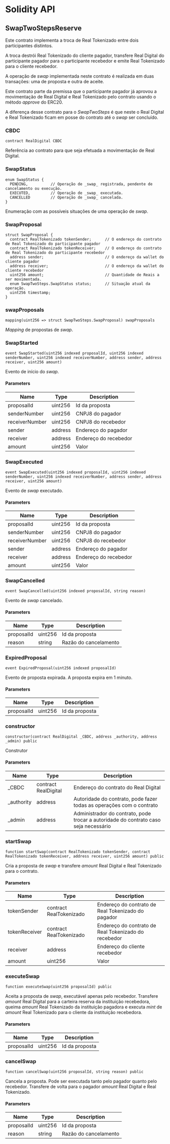 # Solidity API

## SwapTwoStepsReserve

Este contrato implementa a troca de Real Tokenizado entre dois participantes distintos.

A troca destrói Real Tokenizado do cliente pagador, transfere Real Digital do participante pagador para o participante recebedor e emite Real Tokenizado para o cliente recebedor.

A operação de _swap_ implementada neste contrato é realizada em duas transações: uma de proposta e outra de aceite.

Este contrato parte da premissa que o participante pagador já aprovou a movimentação
de Real Digital e Real Tokenizado pelo contrato usando o método _approve_ do ERC20.

A diferença desse contrato para o _SwapTwoSteps_ é que neste o Real Digital e Real Tokenizado ficam em 
posse do contrato até o _swap_ ser concluído.

### CBDC

```solidity
contract RealDigital CBDC
```

Referência ao contrato para que seja efetuada a movimentação de Real Digital.

### SwapStatus

```solidity
enum SwapStatus {
  PENDING,          // Operação de _swap_ registrada, pendente de cancelamento ou execução.
  EXECUTED,         // Operação de _swap_ executada.
  CANCELLED         // Operação de _swap_ cancelada.
}
```

Enumeração com as possíveis situações de uma operação de _swap_.

### SwapProposal

```solidity
struct SwapProposal {
  contract RealTokenizado tokenSender;      // O endereço do contrato de Real Tokenizado do participante pagador
  contract RealTokenizado tokenReceiver;    // O endereço do contrato de Real Tokenizado do participante recebedor
  address sender;                           // O endereço da wallet do cliente pagador
  address receiver;                         // O endereço da wallet do cliente recebedor
  uint256 amount;                           // Quantidade de Reais a ser movimentada.
  enum SwapTwoSteps.SwapStatus status;      // Situação atual da operação.
  uint256 timestamp;
}
```

### swapProposals

```solidity
mapping(uint256 => struct SwapTwoSteps.SwapProposal) swapProposals
```

_Mapping_ de propostas de _swap_.

### SwapStarted

```solidity
event SwapStarted(uint256 indexed proposalId, uint256 indexed senderNumber, uint256 indexed receiverNumber, address sender, address receiver, uint256 amount)
```

Evento de início do _swap_.

#### Parameters

| Name | Type | Description |
| ---- | ---- | ----------- |
| proposalId | uint256 | Id da proposta |
| senderNumber | uint256 | CNPJ8 do pagador |
| receiverNumber | uint256 | CNPJ8 do recebedor |
| sender | address | Endereço do pagador |
| receiver | address | Endereço do recebedor |
| amount | uint256 | Valor |

### SwapExecuted

```solidity
event SwapExecuted(uint256 indexed proposalId, uint256 indexed senderNumber, uint256 indexed receiverNumber, address sender, address receiver, uint256 amount)
```

Evento de _swap_ executado.

#### Parameters

| Name | Type | Description |
| ---- | ---- | ----------- |
| proposalId | uint256 | Id da proposta |
| senderNumber | uint256 | CNPJ8 do pagador |
| receiverNumber | uint256 | CNPJ8 do recebedor |
| sender | address | Endereço do pagador |
| receiver | address | Endereço do recebedor |
| amount | uint256 | Valor |

### SwapCancelled

```solidity
event SwapCancelled(uint256 indexed proposalId, string reason)
```

Evento de _swap_ cancelado.

#### Parameters

| Name | Type | Description |
| ---- | ---- | ----------- |
| proposalId | uint256 | Id da proposta |
| reason | string | Razão do cancelamento |

### ExpiredProposal

```solidity
event ExpiredProposal(uint256 indexed proposalId)
```

Evento de proposta expirada. A proposta expira em 1 minuto.

#### Parameters

| Name | Type | Description |
| ---- | ---- | ----------- |
| proposalId | uint256 | Id da proposta |

### constructor

```solidity
constructor(contract RealDigital _CBDC, address _authority, address _admin) public
```

Construtor

#### Parameters

| Name | Type | Description |
| ---- | ---- | ----------- |
| _CBDC | contract RealDigital | Endereço do contrato do Real Digital |
| _authority | address | Autoridade do contrato, pode fazer todas as operações com o contrato |
| _admin | address | Administrador do contrato, pode trocar a autoridade do contrato caso seja necessário |

### startSwap

```solidity
function startSwap(contract RealTokenizado tokenSender, contract RealTokenizado tokenReceiver, address receiver, uint256 amount) public
```

Cria a proposta de _swap_ e transfere _amount_ Real Digital e Real Tokenizado para o contrato.

#### Parameters

| Name | Type | Description |
| ---- | ---- | ----------- |
| tokenSender | contract RealTokenizado | Endereço do contrato de Real Tokenizado do pagador |
| tokenReceiver | contract RealTokenizado | Endereço do contrato de Real Tokenizado do recebedor |
| receiver | address | Endereço do cliente recebedor |
| amount | uint256 | Valor |

### executeSwap

```solidity
function executeSwap(uint256 proposalId) public
```

Aceita a proposta de _swap_, executável apenas pelo recebedor. Transfere _amount_ Real Digital para a carteira reserva da instituição recebedora, queima _amount_ Real Tokenizado da instituição pagadora e executa _mint_ de _amount_ Real Tokenizado para o cliente da instituição recebedora.

#### Parameters

| Name | Type | Description |
| ---- | ---- | ----------- |
| proposalId | uint256 | Id da proposta |

### cancelSwap

```solidity
function cancelSwap(uint256 proposalId, string reason) public
```

Cancela a proposta. Pode ser executada tanto pelo pagador quanto pelo recebedor. Transfere de volta para o pagador _amount_ Real Digital e Real Tokenizado.

#### Parameters

| Name | Type | Description |
| ---- | ---- | ----------- |
| proposalId | uint256 | Id da proposta |
| reason | string | Razão do cancelamento |

